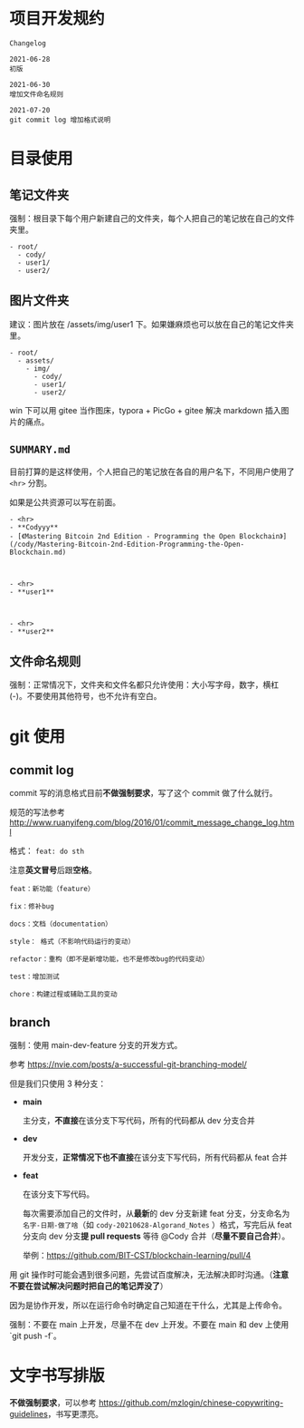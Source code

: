 # 项目开发规约

```
Changelog

2021-06-28
初版

2021-06-30
增加文件命名规则

2021-07-20
git commit log 增加格式说明
```







# 目录使用

## 笔记文件夹

<p class="icon notice" markdown="1"> 强制：根目录下每个用户新建自己的文件夹，每个人把自己的笔记放在自己的文件夹里。 </p>

```
- root/
  - cody/
  - user1/
  - user2/
```

## 图片文件夹

<p class="icon tips" markdown="1"> 建议：图片放在 /assets/img/user1 下。如果嫌麻烦也可以放在自己的笔记文件夹里。 </p>

```
- root/
  - assets/
    - img/
      - cody/
      - user1/
      - user2/
```

win 下可以用 gitee 当作图床，typora + PicGo + gitee 解决 markdown 插入图片的痛点。

## `SUMMARY.md`

目前打算的是这样使用，个人把自己的笔记放在各自的用户名下，不同用户使用了 `<hr>` 分割。

如果是公共资源可以写在前面。

```
- <hr>
- **Codyyy**
- [《Mastering Bitcoin 2nd Edition - Programming the Open Blockchain》](/cody/Mastering-Bitcoin-2nd-Edition-Programming-the-Open-Blockchain.md)



- <hr>
- **user1**



- <hr>
- **user2**
```

## 文件命名规则



<p class="icon notice" markdown="1"> 强制：正常情况下，文件夹和文件名都只允许使用：大小写字母，数字，横杠(-)。不要使用其他符号，也不允许有空白。 </p>



# git 使用



## commit log

commit 写的消息格式目前**不做强制要求**，写了这个 commit 做了什么就行。

规范的写法参考 <http://www.ruanyifeng.com/blog/2016/01/commit_message_change_log.html>

格式： `feat: do sth`

注意**英文冒号**后跟**空格**。

```
feat：新功能（feature）

fix：修补bug

docs：文档（documentation）

style： 格式（不影响代码运行的变动）

refactor：重构（即不是新增功能，也不是修改bug的代码变动）

test：增加测试

chore：构建过程或辅助工具的变动
```

## branch

<p class="icon notice" markdown="1"> 强制：使用 main-dev-feature 分支的开发方式。 </p>

参考 <https://nvie.com/posts/a-successful-git-branching-model/>

但是我们只使用 3 种分支：

* **main**

    主分支，**不直接**在该分支下写代码，所有的代码都从 dev 分支合并

* **dev**

    开发分支，**正常情况下也不直接**在该分支下写代码，所有代码都从 feat 合并

* **feat**

    在该分支下写代码。

    每次需要添加自己的文件时，从**最新**的 dev 分支新建 feat 分支，分支命名为 `名字-日期-做了啥`（如    `cody-20210628-Algorand_Notes` ）格式，写完后从 feat 分支向 dev 分支**提 pull requests** 等待 @Cody 合并（**尽量不要自己合并**）。
    
    举例：<https://github.com/BIT-CST/blockchain-learning/pull/4>



用 git 操作时可能会遇到很多问题，先尝试百度解决，无法解决即时沟通。（**注意不要在尝试解决问题时把自己的笔记弄没了**）

因为是协作开发，所以在运行命令时确定自己知道在干什么，尤其是上传命令。



<p class="icon notice" markdown="1"> 强制：不要在 main 上开发，尽量不在 dev 上开发。不要在 main 和 dev 上使用 `git push -f`。 </p>





# 文字书写排版

**不做强制要求**，可以参考 <https://github.com/mzlogin/chinese-copywriting-guidelines>，书写更漂亮。